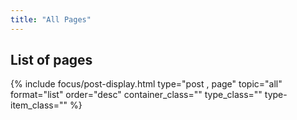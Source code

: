 ```yaml
---
title: "All Pages"
---
```



## List of pages
{% include focus/post-display.html type="post , page" topic="all" format="list" order="desc" container_class="" type_class="" type-item_class="" %}     